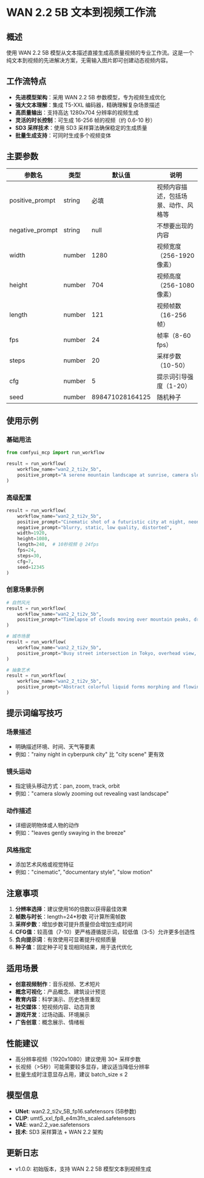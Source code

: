 # WAN 2.2 5B 文本到视频工作流

## 概述

使用 WAN 2.2 5B 模型从文本描述直接生成高质量视频的专业工作流。这是一个纯文本到视频的先进解决方案，无需输入图片即可创建动态视频内容。

## 工作流特点

- **先进模型架构**：采用 WAN 2.2 5B 参数模型，专为视频生成优化
- **强大文本理解**：集成 T5-XXL 编码器，精确理解复杂场景描述
- **高质量输出**：支持高达 1280x704 分辨率的视频生成
- **灵活的时长控制**：可生成 16-256 帧的视频（约 0.6-10 秒）
- **SD3 采样技术**：使用 SD3 采样算法确保稳定的生成质量
- **批量生成支持**：可同时生成多个视频变体

## 主要参数

| 参数名 | 类型 | 默认值 | 说明 |
|--------|------|--------|------|
| positive_prompt | string | 必填 | 视频内容描述，包括场景、动作、风格等 |
| negative_prompt | string | null | 不想要出现的内容 |
| width | number | 1280 | 视频宽度（256-1920像素） |
| height | number | 704 | 视频高度（256-1080像素） |
| length | number | 121 | 视频帧数（16-256帧） |
| fps | number | 24 | 帧率（8-60 fps） |
| steps | number | 20 | 采样步数（10-50） |
| cfg | number | 5 | 提示词引导强度（1-20） |
| seed | number | 898471028164125 | 随机种子 |

## 使用示例

### 基础用法

```python
from comfyui_mcp import run_workflow

result = run_workflow(
    workflow_name="wan2_2_ti2v_5b",
    positive_prompt="A serene mountain landscape at sunrise, camera slowly panning right, revealing a misty valley with birds flying across the golden sky"
)
```

### 高级配置

```python
result = run_workflow(
    workflow_name="wan2_2_ti2v_5b",
    positive_prompt="Cinematic shot of a futuristic city at night, neon lights reflecting on wet streets, camera tracking forward through bustling crowds",
    negative_prompt="blurry, static, low quality, distorted",
    width=1920,
    height=1080,
    length=240,  # 10秒视频 @ 24fps
    fps=24,
    steps=30,
    cfg=7,
    seed=12345
)
```

### 创意场景示例

```python
# 自然风光
result = run_workflow(
    workflow_name="wan2_2_ti2v_5b",
    positive_prompt="Timelapse of clouds moving over mountain peaks, dramatic lighting changes from dawn to dusk"
)

# 城市场景
result = run_workflow(
    workflow_name="wan2_2_ti2v_5b",
    positive_prompt="Busy street intersection in Tokyo, overhead view, people and cars moving in patterns, neon signs flickering"
)

# 抽象艺术
result = run_workflow(
    workflow_name="wan2_2_ti2v_5b",
    positive_prompt="Abstract colorful liquid forms morphing and flowing, psychedelic patterns emerging and dissolving"
)
```

## 提示词编写技巧

### 场景描述
- 明确描述环境、时间、天气等要素
- 例如："rainy night in cyberpunk city" 比 "city scene" 更有效

### 镜头运动
- 指定镜头移动方式：pan, zoom, track, orbit
- 例如："camera slowly zooming out revealing vast landscape"

### 动作描述
- 详细说明物体或人物的动作
- 例如："leaves gently swaying in the breeze" 

### 风格指定
- 添加艺术风格或视觉特征
- 例如："cinematic", "documentary style", "slow motion"

## 注意事项

1. **分辨率选择**：建议使用16的倍数以获得最佳效果
2. **帧数与时长**：length=24*秒数 可计算所需帧数
3. **采样步数**：增加步数可提升质量但会增加生成时间
4. **CFG值**：较高值（7-10）更严格遵循提示词，较低值（3-5）允许更多创造性
5. **负向提示词**：有效使用可显著提升视频质量
6. **种子值**：固定种子可复现相同结果，用于迭代优化

## 适用场景

- **创意视频制作**：音乐视频、艺术短片
- **概念可视化**：产品概念、建筑设计预览
- **教育内容**：科学演示、历史场景重现
- **社交媒体**：短视频内容、动态背景
- **游戏开发**：过场动画、环境展示
- **广告创意**：概念展示、情绪板

## 性能建议

- 高分辨率视频（1920x1080）建议使用 30+ 采样步数
- 长视频（>5秒）可能需要较多显存，建议适当降低分辨率
- 批量生成时注意显存占用，建议 batch_size ≤ 2

## 模型信息

- **UNet**: wan2.2_ti2v_5B_fp16.safetensors (5B参数)
- **CLIP**: umt5_xxl_fp8_e4m3fn_scaled.safetensors
- **VAE**: wan2.2_vae.safetensors
- **技术**: SD3 采样算法 + WAN 2.2 架构

## 更新日志

- v1.0.0: 初始版本，支持 WAN 2.2 5B 模型文本到视频生成